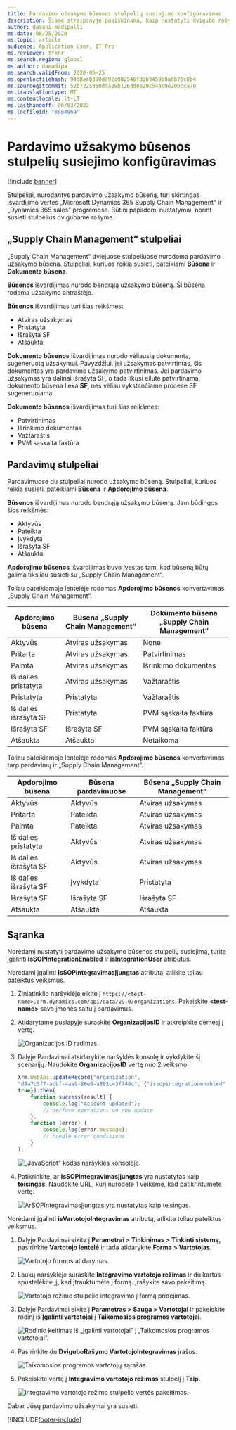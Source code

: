 ```yaml
---
title: Pardavimo užsakymo būsenos stulpelių susiejimo konfigūravimas
description: Šiame straipsnyje paaiškinama, kaip nustatyti dvigubo rašymo pardavimo užsakymo būsenos stulpelius.
author: dasani-madipalli
ms.date: 06/25/2020
ms.topic: article
audience: Application User, IT Pro
ms.reviewer: tfehr
ms.search.region: global
ms.author: damadipa
ms.search.validFrom: 2020-06-25
ms.openlocfilehash: 94d8aeb390d892c082546fd2b9459b0a6b70c0b4
ms.sourcegitcommit: 52b7225350daa29b1263d8e29c54ac9e20bcca70
ms.translationtype: MT
ms.contentlocale: lt-LT
ms.lasthandoff: 06/03/2022
ms.locfileid: "8884969"
---
```

# <a name="set-up-the-mapping-for-the-sales-order-status-columns"></a>Pardavimo užsakymo būsenos stulpelių susiejimo konfigūravimas

[!include [banner](../../includes/banner.md)]

Stulpeliai, nurodantys pardavimo užsakymo būseną, turi skirtingas išvardijimo vertes „Microsoft Dynamics 365 Supply Chain Management” ir „Dynamics 365 sales” programose. Būtini papildomi nustatymai, norint susieti stulpelius dvigubame rašyme.

## <a name="columns-in-supply-chain-management"></a>„Supply Chain Management“ stulpeliai

„Supply Chain Management“ dviejuose stulpeliuose nurodoma pardavimo užsakymo būsena. Stulpeliai, kuriuos reikia susieti, pateikiami **Būsena** ir **Dokumento būsena**.

**Būsenos** išvardijimas nurodo bendrąją užsakymo būseną. Ši būsena rodoma užsakymo antraštėje.

**Būsenos** išvardijimas turi šias reikšmes:

- Atviras užsakymas
- Pristatyta
- Išrašyta SF
- Atšaukta

**Dokumento būsenos** išvardijimas nurodo vėliausią dokumentą, sugeneruotą užsakymui. Pavyzdžiui, jei užsakymas patvirtintas, šis dokumentas yra pardavimo užsakymo patvirtinimas. Jei pardavimo užsakymas yra dalinai išrašyta SF, o tada likusi eilutė patvirtinama, dokumento būsena lieka **SF**, nes vėliau vykstančiame procese SF sugeneruojama.

**Dokumento būsenos** išvardijimas turi šias reikšmes:

- Patvirtinimas
- Išrinkimo dokumentas
- Važtaraštis
- PVM sąskaita faktūra

## <a name="columns-in-sales"></a>Pardavimų stulpeliai

Pardavimuose du stulpeliai nurodo užsakymo būseną. Stulpeliai, kuriuos reikia susieti, pateikiami **Būsena** ir **Apdorojimo būsena**.

**Būsenos** išvardijimas nurodo bendrąją užsakymo būseną. Jam būdingos šios reikšmės:

- Aktyvūs
- Pateikta
- Įvykdyta
- Išrašyta SF
- Atšaukta

**Apdorojimo būsenos** išvardijimas buvo įvestas tam, kad būseną būtų galima tiksliau susieti su „Supply Chain Management“.

Toliau pateikiamoje lentelėje rodomas **Apdorojimo būsenos** konvertavimas „Supply Chain Management“.

| Apdorojimo būsena   | Būsena „Supply Chain Management“ | Dokumento būsena „Supply Chain Management“ |
|---------------------|-----------------------------------|--------------------------------------------|
| Aktyvūs              | Atviras užsakymas                        | None                                       |
| Pritarta           | Atviras užsakymas                        | Patvirtinimas                               |
| Paimta              | Atviras užsakymas                        | Išrinkimo dokumentas                               |
| Iš dalies pristatyta | Atviras užsakymas                        | Važtaraštis                               |
| Pristatyta           | Pristatyta                         | Važtaraštis                               |
| Iš dalies išrašyta SF  | Pristatyta                         | PVM sąskaita faktūra                                    |
| Išrašyta SF            | Išrašyta SF                          | PVM sąskaita faktūra                                    |
| Atšaukta           | Atšaukta                         | Netaikoma                             |

Toliau pateikiamoje lentelėje rodomas **Apdorojimo būsenos** konvertavimas tarp pardavimų ir „Supply Chain Management“.

| Apdorojimo būsena   | Būsena pardavimuose | Būsena „Supply Chain Management“ |
|---------------------|-----------------|-----------------------------------|
| Aktyvūs              | Aktyvūs          | Atviras užsakymas                        |
| Pritarta           | Pateikta       | Atviras užsakymas                        |
| Paimta              | Pateikta       | Atviras užsakymas                        |
| Iš dalies pristatyta | Aktyvūs          | Atviras užsakymas                        |
| Iš dalies išrašyta SF  | Aktyvūs          | Atviras užsakymas                        |
| Iš dalies išrašyta SF  | Įvykdyta       | Pristatyta                         |
| Išrašyta SF            | Išrašyta SF        | Išrašyta SF                          |
| Atšaukta           | Atšaukta       | Atšaukta                         |

## <a name="setup"></a>Sąranka

Norėdami nustatyti pardavimo užsakymo būsenos stulpelių susiejimą, turite įgalinti **IsSOPIntegrationEnabled** ir **isIntegrationUser** atributus.

Norėdami įgalinti **IsSOPIntegravimasĮjungtas** atributą, atlikite toliau pateiktus veiksmus.

1. Žiniatinklio naršyklėje eikite į `https://<test-name>.crm.dynamics.com/api/data/v9.0/organizations`. Pakeiskite **\<test-name\>** savo įmonės saitu į pardavimus.
2. Atidarytame puslapyje suraskite **OrganizacijosID** ir atkreipkite dėmesį į vertę.

    ![Organizacijos ID radimas.](media/sales-map-orgid.png)

3. Dalyje Pardavimai atsidarykite naršyklės konsolę ir vykdykite šį scenarijų. Naudokite **OrganizacijosID** vertę nuo 2 veiksmo.

    ```javascript
    Xrm.WebApi.updateRecord("organization",
    "d9a7c5f7-acbf-4aa9-86e8-a891c43f748c", {"issopintegrationenabled" :
    true}).then(
        function success(result) {
            console.log("Account updated");
            // perform operations on row update
        },
        function (error) {
            console.log(error.message);
            // handle error conditions
        }
    );
    ```

    ![„JavaScript” kodas naršyklės konsolėje.](media/sales-map-script.png)

4. Patikrinkite, ar **IsSOPIntegravimasĮjungtas** yra nustatytas kaip **teisingas**. Naudokite URL, kurį nurodėte 1 veiksme, kad patikrintumėte vertę.

    ![ArSOPIntegravimasĮjungtas yra nustatytas kaip teisingas.](media/sales-map-integration-enabled.png)

Norėdami įgalinti **isVartotojoIntegravimas** atributą, atlikite toliau pateiktus veiksmus.

1. Dalyje Pardavimai eikite į **Parametrai \> Tinkinimas \> Tinkinti sistemą**, pasirinkite **Vartotojo lentelė** ir tada atidarykite **Forma \> Vartotojas**.

    ![Vartotojo formos atidarymas.](media/sales-map-user.png)

2. Laukų naršyklėje suraskite **Integravimo vartotojo režimas** ir du kartus spustelėkite jį, kad įtrauktumėte į formą. Įrašykite savo pakeitimą.

    ![Vartotojo režimo stulpelio integravimo į formą pridėjimas.](media/sales-map-field-explorer.png)

3. Dalyje Pardavimai eikite į **Parametras \> Sauga \> Vartotojai** ir pakeiskite rodinį iš **Įgalinti vartotojai** į **Taikomosios programos vartotojai**.

    ![Rodinio keitimas iš „Įgalinti vartotojai” į „Taikomosios programos vartotojai”.](media/sales-map-enabled-users.png)

4. Pasirinkite du **DviguboRašymo VartotojoIntegravimas** įrašus.

    ![Taikomosios programos vartotojų sąrašas.](media/sales-map-user-mode.png)

5. Pakeiskite vertę į **Integravimo vartotojo režimas** stulpelį į **Taip**.

    ![Integravimo vartotojo režimo stulpelio vertės pakeitimas.](media/sales-map-user-mode-yes.png)

Dabar Jūsų pardavimo užsakymai yra susieti.


[!INCLUDE[footer-include](../../../../includes/footer-banner.md)]